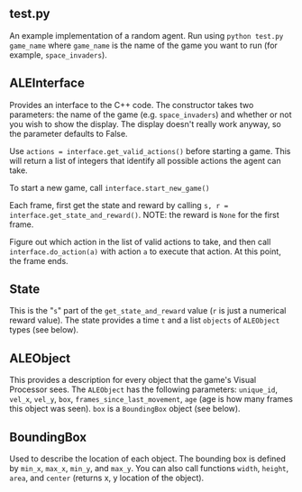 test.py
----------
An example implementation of a random agent. Run using `python test.py game_name` where `game_name` is the name of the game you want to run (for example, `space_invaders`).

ALEInterface
----------
Provides an interface to the C++ code. The constructor takes two parameters: the name of the game (e.g. `space_invaders`) and whether or not you wish to show the display. The display doesn't really work anyway, so the parameter defaults to False.

Use `actions = interface.get_valid_actions()` before starting a game. This will return a list of integers that identify all possible actions the agent can take.

To start a new game, call `interface.start_new_game()`

Each frame, first get the state and reward by calling `s, r = interface.get_state_and_reward()`. NOTE: the reward is `None` for the first frame.

Figure out which action in the list of valid actions to take, and then call `interface.do_action(a)` with action `a` to execute that action. At this point, the frame ends.

State
----------
This is the "`s`" part of the `get_state_and_reward` value (`r` is just a numerical reward value). The state provides a time `t` and a list `objects` of `ALEObject` types (see below).

ALEObject
----------
This provides a description for every object that the game's Visual Processor sees. The `ALEObject` has the following parameters: `unique_id`, `vel_x`, `vel_y`, `box`, `frames_since_last_movement`, `age` (age is how many frames this object was seen). `box` is a `BoundingBox` object (see below).

BoundingBox
----------
Used to describe the location of each object. The bounding box is defined by `min_x`, `max_x`, `min_y`, and `max_y`. You can also call functions `width`, `height`, `area`, and `center` (returns x, y location of the object).
